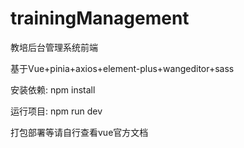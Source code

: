 # trainingManagement
教培后台管理系统前端 

基于Vue+pinia+axios+element-plus+wangeditor+sass

安装依赖:
  npm install

运行项目:
  npm run  dev

打包部署等请自行查看vue官方文档

